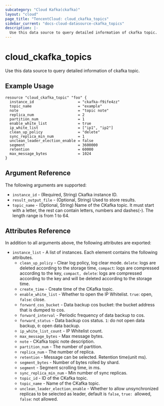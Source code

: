 ```yaml
---
subcategory: "Cloud Kafka(ckafka)"
layout: "cloud"
page_title: "TencentCloud: cloud_ckafka_topics"
sidebar_current: "docs-cloud-datasource-ckafka_topics"
description: |-
  Use this data source to query detailed information of ckafka topic.
---
```


# cloud_ckafka_topics

Use this data source to query detailed information of ckafka topic.

## Example Usage

```hcl
resource "cloud_ckafka_topic" "foo" {
  instance_id                    = "ckafka-f9ife4zz"
  topic_name                     = "example"
  note                           = "topic note"
  replica_num                    = 2
  partition_num                  = 1
  enable_white_list              = true
  ip_white_list                  = ["ip1", "ip2"]
  clean_up_policy                = "delete"
  sync_replica_min_num           = 1
  unclean_leader_election_enable = false
  segment                        = 3600000
  retention                      = 60000
  max_message_bytes              = 1024
}
```

## Argument Reference

The following arguments are supported:

* `instance_id` - (Required, String) Ckafka instance ID.
* `result_output_file` - (Optional, String) Used to store results.
* `topic_name` - (Optional, String) Name of the CKafka topic. It must start with a letter, the rest can contain letters, numbers and dashes(-). The length range is from 1 to 64.

## Attributes Reference

In addition to all arguments above, the following attributes are exported:

* `instance_list` - A list of instances. Each element contains the following attributes.
  * `clean_up_policy` - Clear log policy, log clear mode. `delete`: logs are deleted according to the storage time, `compact`: logs are compressed according to the key, `compact, delete`: logs are compressed according to the key and will be deleted according to the storage time.
  * `create_time` - Create time of the CKafka topic.
  * `enable_white_list` - Whether to open the IP Whitelist. `true`: open, `false`: close.
  * `forward_cos_bucket` - Data backup cos bucket: the bucket address that is dumped to cos.
  * `forward_interval` - Periodic frequency of data backup to cos.
  * `forward_status` - Data backup cos status. `1`: do not open data backup, `0`: open data backup.
  * `ip_white_list_count` - IP Whitelist count.
  * `max_message_bytes` - Max message bytes.
  * `note` - CKafka topic note description.
  * `partition_num` - The number of partition.
  * `replica_num` - The number of replica.
  * `retention` - Message can be selected. Retention time(unit ms).
  * `segment_bytes` - Number of bytes rolled by shard.
  * `segment` - Segment scrolling time, in ms.
  * `sync_replica_min_num` - Min number of sync replicas.
  * `topic_id` - ID of the CKafka topic.
  * `topic_name` - Name of the CKafka topic.
  * `unclean_leader_election_enable` - Whether to allow unsynchronized replicas to be selected as leader, default is `false`, `true: `allowed, `false`: not allowed.


